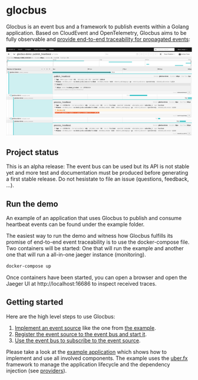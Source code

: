 # glocbus

Glocbus is an event bus and a framework to publish events within a Golang application. Based on CloudEvent and OpenTelemetry, Glocbus aims to be fully observable and [provide end-to-end traceability for propagated events](https://opentelemetry.io/docs/specs/semconv/cloudevents/cloudevents-spans/):

![image](./documentation/monitoring.png)

## Project status

This is an alpha release: The event bus can be used but its API is not stable yet and more test and documentation must be produced before generating a first stable release. Do not hesistate to file an issue (questions, feedback, ...).

## Run the demo

An example of an application that uses Glocbus to publish and consume heartbeat events can be found under the example folder.

The easiest way to run the demo and witness how Glocbus fulfills its promise of end-to-end event traceability is to use the docker-compose file. Two containers will be started: One that will run the example and another one that will run a all-in-one jaeger instance (monitoring).

```bash
docker-compose up
```

Once containers have been started, you can open a browser and open the Jaeger UI at http://localhost:16686 to inspect received traces.

## Getting started

Here are the high level steps to use Glocbus:
1. [Implement an event source](./event_source_interface.go) like the one from [the example](./example/sources/heartbeat.go).
2. [Register the event source to the event bus and start it](./example/providers/heartbeat_source_provider.go).
3. [Use the event bus to subscribe to the event source](./example/subscribers/heartbeat.go).

Please take a look at the [example application](./example/main.go) which shows how to implement and use all involved components. The example uses the [uber.fx](https://uber-go.github.io/fx/) framework to manage the application lifecycle and the dependency injection (see [providers](./example/providers/event_bus_provider.go)).